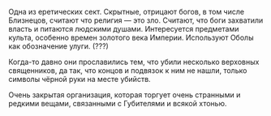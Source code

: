 Одна из еретических сект. Cкрытные, отрицают богов, в том числе Близнецов, считают что религия — это зло. Считают, что боги захватили власть и питаются людскими душами. Интересуется предметами культа, особенно времен золотого века Империи. 
Используют Оболы как обозначение улуги. (???)

Когда-то давно они прославились тем, что убили несколько верховных священников, да так, что концов и подвязок к ним не нашли, только символы чёрной руки на месте убийств. 

Очень закрытая организация, которая торгует очень странными и редкими вещами, связанными с Губителями и всякой хтонью. 
